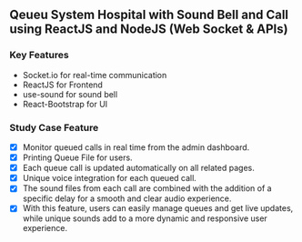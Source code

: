 ## Qeueu System Hospital with Sound Bell and Call using ReactJS and NodeJS (Web Socket & APIs) 

### Key Features
- Socket.io for real-time communication
- ReactJS for Frontend
- use-sound for sound bell
- React-Bootstrap for UI

### Study Case Feature
- [x] Monitor queued calls in real time from the admin dashboard.
- [x] Printing Queue File for users.
- [x] Each queue call is updated automatically on all related pages.
- [x] Unique voice integration for each queued call.
- [x] The sound files from each call are combined with the addition of a specific delay for a smooth and clear audio experience.
- [x] With this feature, users can easily manage queues and get live updates, while unique sounds add to a more dynamic and responsive user experience.
